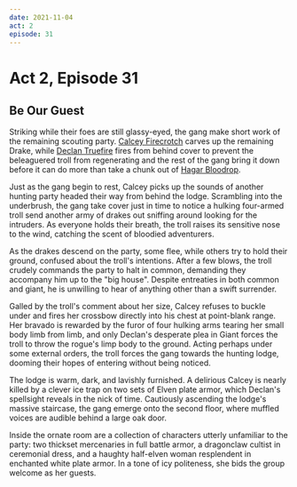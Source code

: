 ```yaml
---
date: 2021-11-04
act: 2
episode: 31
---
```

# Act 2, Episode 31
## Be Our Guest
Striking while their foes are still glassy-eyed, the gang make short work of the remaining scouting party. [Calcey Firecrotch](../Characters/Calcey%20Firecrotch/%21index.md) carves up the remaining Drake, while [Declan Truefire](../Characters/Declan%20Truefire/%21index.md) fires from behind cover to prevent the beleaguered troll from regenerating and the rest of the gang bring it down before it can do more than take a chunk out of [Hagar Bloodrop](../Characters/Hagar%20Bloodrop/%21index.md).

Just as the gang begin to rest, Calcey picks up the sounds of another hunting party headed their way from behind the lodge. Scrambling into the underbrush, the gang take cover just in time to notice a hulking four-armed troll send another army of drakes out sniffing around looking for the intruders. As everyone holds their breath, the troll raises its sensitive nose to the wind, catching the scent of bloodied adventurers.

As the drakes descend on the party, some flee, while others try to hold their ground, confused about the troll's intentions. After a few blows, the troll crudely commands the party to halt in common, demanding they accompany him up to the "big house". Despite entreaties in both common and giant, he is unwilling to hear of anything other than a swift surrender.

Galled by the troll's comment about her size, Calcey refuses to buckle under and fires her crossbow directly into his chest at point-blank range. Her bravado is rewarded by the furor of four hulking arms tearing her small body limb from limb, and only Declan's desperate plea in Giant forces the troll to throw the rogue's limp body to the ground. Acting perhaps under some external orders, the troll forces the gang towards the hunting lodge, dooming their hopes of entering without being noticed.

The lodge is warm, dark, and lavishly furnished. A delirious Calcey is nearly killed by a clever ice trap on two sets of Elven plate armor, which Declan's spellsight reveals in the nick of time. Cautiously ascending the lodge's massive staircase, the gang emerge onto the second floor, where muffled voices are audible behind a large oak door.

Inside the ornate room are a collection of characters utterly unfamiliar to the party: two thickset mercenaries in full battle armor, a dragonclaw cultist in ceremonial dress, and a haughty half-elven woman resplendent in enchanted white plate armor. In a tone of icy politeness, she bids the group welcome as her guests.